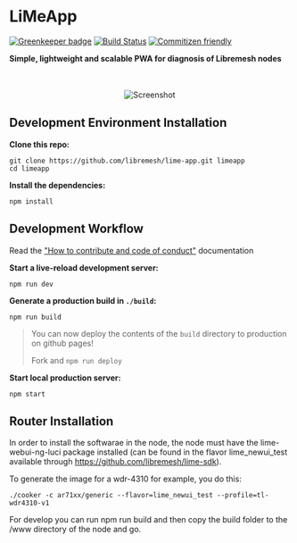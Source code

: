 # LiMeApp
[![Greenkeeper badge](https://badges.greenkeeper.io/libremesh/lime-app.svg)](https://greenkeeper.io/) [![Build Status](https://travis-ci.org/libremesh/lime-app.svg?branch=develop)](https://travis-ci.org/libremesh/lime-app) [![Commitizen friendly](https://img.shields.io/badge/commitizen-friendly-brightgreen.svg)](http://commitizen.github.io/cz-cli/)


**Simple, lightweight and scalable PWA for diagnosis of Libremesh nodes**


<p align="center"><br><br>
    <img src="https://raw.githubusercontent.com/libremesh/lime-app/fd31c213/screenshot.gif" alt="Screenshot" />
</p>


## Development Environment Installation

**Clone this repo:**

```
git clone https://github.com/libremesh/lime-app.git limeapp
cd limeapp
```

**Install the dependencies:**

```
npm install
```


## Development Workflow
Read the ["How to contribute and code of conduct"](CONTRIBUTING.md) documentation

**Start a live-reload development server:**

```
npm run dev
```

**Generate a production build in `./build`:**

```
npm run build
```

> You can now deploy the contents of the `build` directory to production on github pages!
>
> Fork and `npm run deploy`


**Start local production server:**

```
npm start
```

## Router Installation

In order to install the softwarae in the node, the node must have the lime-webui-ng-luci package installed (can be found in the flavor lime_newui_test available through https://github.com/libremesh/lime-sdk).

To generate the image for a wdr-4310 for example, you do this:
```
./cooker -c ar71xx/generic --flavor=lime_newui_test --profile=tl-wdr4310-v1
```

For develop you can run npm run build and then copy the build folder to the /www directory of the node and go.
